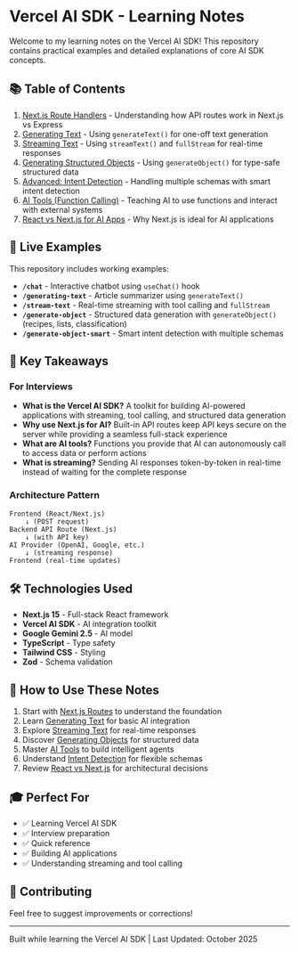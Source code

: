 # Vercel AI SDK - Learning Notes

Welcome to my learning notes on the Vercel AI SDK! This repository contains practical examples and detailed explanations of core AI SDK concepts.

## 📚 Table of Contents

1. [Next.js Route Handlers](./nextjs-routes.md) - Understanding how API routes work in Next.js vs Express
2. [Generating Text](./generating-text.md) - Using `generateText()` for one-off text generation
3. [Streaming Text](./streaming-text.md) - Using `streamText()` and `fullStream` for real-time responses
4. [Generating Structured Objects](./generate-object.md) - Using `generateObject()` for type-safe structured data
5. [Advanced: Intent Detection](./generate-object-advanced.md) - Handling multiple schemas with smart intent detection
6. [AI Tools (Function Calling)](./tools.md) - Teaching AI to use functions and interact with external systems
7. [React vs Next.js for AI Apps](./react-vs-nextjs.md) - Why Next.js is ideal for AI applications

## 🚀 Live Examples

This repository includes working examples:

- **`/chat`** - Interactive chatbot using `useChat()` hook
- **`/generating-text`** - Article summarizer using `generateText()`
- **`/stream-text`** - Real-time streaming with tool calling and `fullStream`
- **`/generate-object`** - Structured data generation with `generateObject()` (recipes, lists, classification)
- **`/generate-object-smart`** - Smart intent detection with multiple schemas

## 🎯 Key Takeaways

### For Interviews

- **What is the Vercel AI SDK?** A toolkit for building AI-powered applications with streaming, tool calling, and structured data generation
- **Why use Next.js for AI?** Built-in API routes keep API keys secure on the server while providing a seamless full-stack experience
- **What are AI tools?** Functions you provide that AI can autonomously call to access data or perform actions
- **What is streaming?** Sending AI responses token-by-token in real-time instead of waiting for the complete response

### Architecture Pattern

```
Frontend (React/Next.js)
    ↓ (POST request)
Backend API Route (Next.js)
    ↓ (with API key)
AI Provider (OpenAI, Google, etc.)
    ↓ (streaming response)
Frontend (real-time updates)
```

## 🛠 Technologies Used

- **Next.js 15** - Full-stack React framework
- **Vercel AI SDK** - AI integration toolkit
- **Google Gemini 2.5** - AI model
- **TypeScript** - Type safety
- **Tailwind CSS** - Styling
- **Zod** - Schema validation

## 📖 How to Use These Notes

1. Start with [Next.js Routes](./nextjs-routes.md) to understand the foundation
2. Learn [Generating Text](./generating-text.md) for basic AI integration
3. Explore [Streaming Text](./streaming-text.md) for real-time responses
4. Discover [Generating Objects](./generate-object.md) for structured data
5. Master [AI Tools](./tools.md) to build intelligent agents
6. Understand [Intent Detection](./generate-object-advanced.md) for flexible schemas
7. Review [React vs Next.js](./react-vs-nextjs.md) for architectural decisions

## 🎓 Perfect For

- ✅ Learning Vercel AI SDK
- ✅ Interview preparation
- ✅ Quick reference
- ✅ Building AI applications
- ✅ Understanding streaming and tool calling

## 🤝 Contributing

Feel free to suggest improvements or corrections!

---

Built while learning the Vercel AI SDK | Last Updated: October 2025

